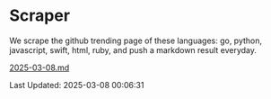 # Scraper

We scrape the github trending page of these languages: go, python, javascript, swift, html, ruby, and push a markdown result everyday.

[2025-03-08.md](https://github.com/henson/Scraper/blob/master/2025-03-08.md)

Last Updated: 2025-03-08 00:06:31
